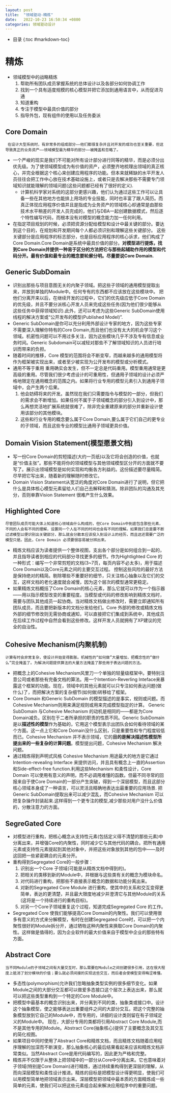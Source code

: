 ```yaml
---
layout: post
title:  "领域驱动-精炼"
date:   2022-10-23 16:50:34 +0800
categories: 领域驱动设计
---
```

* 目录
{:toc #markdown-toc}

# 精炼
*  领域模型中的战略精炼
	1.  帮助所有团队成员掌握系统的总体设计以及各部分如何协调工作
	2. 找到一个具有适度规模的核心模型并把它添加到通用语言中，从而促进沟通
	3. 知道重构
	4. 专注于模型中最具价值的部分
	5. 指导外包，现有组件的使用以及任务委派
	
## Core Domain
	 在设计大型系统时，有非常多的组成部分——他们都很复杂并且对开发的成功也至关重要，但这导致真正的业务资产——领域模型最为精华的部分——被掩盖和忽略了。
* 一个严峻的现实是我们不可能对所有设计部分进行同等的精华，而是必须分出优先级。为了使领域模型成为有价值的资产，必须整齐地梳理出领域的真正核心，并完全根据这个核心来创建应用程序的功能。但本来就稀缺的水平开发人员往往会把工作中心放在技术基础设施上，或者只是去解决那些不需要专门领域知识就能理解的领域问题(这些问题都已经有了很好的定义).
	* 计算机科学家对系统的这部分更感兴趣，他们认为通过这些工作可以让具备一些在其他地方也能排上用场的专业技能，同时也丰富了跟人简历。而真正体现应用程序价值并且是指成为业务资产的领域核心却通常是由那些技术水平稍差的开发人员完成的，他们与DBA一起创建数据模式，然后逐个特性编写代码，而根本没有对模型的概念能力加一任何利用。
* 在指定项目规划的时候，必须把资源分配给模型和设计中最关键的部分。要达到这个目的，在规划和开发期间每个人都必须识别和理解这些关键部分。
   这些关键部分是应用程序的标志部分，也是目标应用程序的核心诉求，他们构成了Core Domain.Core Domain是系统中最具价值的部分。**对模型进行提炼，找到Core Domain并提供一种易于区分的方法把它与那些起辅助作用的模型和代码分开。最有价值和最专业的概念要轮廓分明。尽量要说Core Domain.**
   
## Generic SubDomain
* 识别出那些与项目意图无关的内聚子领域。把这些子领域的通用模型提取出来，并放到单独的Module中。任何专有的东西都不应该放在这些模块中。
   把他们分离开来以后，在继续开发的过程中，它们的优先级应低于Core Domain的优先级，并且不要分派核心开发人员来完成这些任务(因为他们很少能够从这些任务中获得领域知识).此外，还可以考虑为这些Generic SubDomain使用线程的解决方案或“公开发布的模型(Published Model)”.
* Generic SubDomain是你可以充分利用外部设计专家的地方，因为这些专家不需要深入理解你特有的Core Domain,而且他们也没有太大的机会学习这个领域。机密性问题可以不用过多关注，因为这些模块几乎不涉及专有信息或业务时间。Generic Subdomain可以减轻对那些不了解领域知识的人员进行培训而带来的负担。
* 随着时间的推移，Core 模型的范围将会不断变窄，而越来越多的通用模型将作为框架被实现出来，或者至少被实现为公开发布的模型或分析模式。
* 通用不等于重用
	重用确实会发生，但不一定总是代码重用。模型重用通常是更高级的重用。尽管我们很少考虑设计的可重用性，但通用子领域的设计必须严格地限定在通用概念的范围之内。如果将行业专用的模型元素引入到通用子领域中，会产生两个后果。
	1. 他会妨碍将来的开发。虽然现在我们只需要指令与模型的一部分，但我们的需求会不断增加。如果任何不属于子领域概念的部分引入到设计中，那么再想灵活地扩展系统就很难了，除非完全重建原来的部分并重新设计使用该部分的其他模块。
	2. 这些和行业专用的概念要么属于Core Domain,要么属于它们自己的更专业的子领域，而且这些专业的模型比通用子领域更具价值。
## Domain Vision Statement(模型愿景文档)
* 写一份Core Domain的剪短描述(大约一页纸)以及它将会创造的价值，也就是“价值主张”。那些不能将你的领域模型与其他领域模型区分开的方面就不要写了。展示出领域模型是如何实现和均衡各方利益的。这份描述要尽量精简。尽早把它写出来，随着新的理解随时修改它。
* Domain Vision Statement从宽泛的角度对Core Domain进行了说明，但它把什么是具体核心模型元素留给人们自己去解释和猜测。除非团队的沟通及其充分，否则单靠Vision Statement 很难产生什么效果。

## Highlighted Core
	尽管团队成员可能大体上知道核心领域由什么构成的，但Core Domain中到底包含那些元素，不同的人会有不同的理解，设置同一个人在不同的时间也会有不同的理解。如果我们总是要不断过滤模型以便识别出关键部分，那么就会分散本应该投入到设计上的经历，而且这还需要广泛的模型只是。因此，Core Domain 必须要很容易被分辨出来。
* 精炼文档应该为读者提供一个整体视图，支出各个部分是如何组合到一起的，并且指导读者到相应的代码部分寻找更多的细节。作为Hightlighted Core 的一种形式：编写一个非常剪短的文档(3~7页，每页内容不必太多)，用于描述Core Domain以及Core元素之间的主要交互过程。
  控制这些风险的最好方法是保持绝对的精简。剔除哪些不重要好的细节，只关注核心抽象以及它们的交互，这样文档的老化速度就会减慢，因为这个层次的模型通常更稳定。
* 如果精炼文档概括了Core Domain的核心元素，那么它就可以作为一个指示器——用以指示模型改变的重要程度。当模型或代码的修改影响到精炼文档时，需要与团队其他成员一起协商。当对精炼文档做出修改时，需要立即通知所有团队成员，而且要把新版本的文档分发给他们。Core 外部的修改或精炼文档外部的细节修改则无需协商或通知，可以直接把它们集成到系统中，其他成员在后续工作过程中自然会看到这些修改。这样开发人员就拥有了XP建议的完全的自治性。

## Cohesive Mechanism(内聚机制)
	计算有时会非常复杂，使设计开始变得膨胀。机械性的“如何做”大量增加，把概念性的“做什么”完全掩盖了。为解决问题提供算法的大量方法掩盖了那些用于表达问题的方法。
* 把概念上的Cohesive Mechanism风里刀一个单独的轻量级框架中。要特别注意公司或者那些有完备文档的算法。用一个Intention-Reverling Inteface来暴露这个框架的功能。现在，领域中的其他元素就可以只专注如何表达问题(做什么)了，而把解决方案的复杂细节(如何做)转移给了框架。
* Core Domain 和Generic SubDomain 的模型描述的是事实，规则或问题。而Cohesive Mechanism则用来满足规则或用来完成模型指定的计算。
   Generic SubDomain 与Cohesive Mechanism 的动机是相同的——都是为Core Domain减负。区别在于二者所承担的职责的性质不同。Generic SubDomain是以**描述性的模型**作为基础的，它用这个模型表示出团队会如何看待领域的某个方面。这一点上它和Core Domain没什么区别，只是重要性和专门程度较低而已。Cohesive Mechanism 并不表示领域，它的**目的是解决描述性模型所提出来的一些复杂的计算问题**。模型提出问题，Cohesive Mechanism 解决问题。
* 通过精炼得到声明式风格
	Cohesive  Mechanism 用途最大的地方是它通过Intention-revealing Interface 来提供访问，并且具有概念上一直的Assertion 和Side-effect-free function.利用这些Mechanism 和柔性设计，Core Domain 可以使用有意义的声明，而不必调用难懂的函数。但最不同寻常的回报来自于使Core Domain的一部分产生突破，得到一个深层模型，而且这部分核心领域本身成了一种语言，可以灵活且精确地表达出最重要的应用场景.
	把Generic SubDomain提取出来可以减少混乱，而Cohesive Mechanism 可以把复杂操作封装起来.这样得到一个更专注的模型,减少那些对用户没什么价值的，分散注意力的方面。
	
## SegreGated Core
* 对模型进行重构，把核心概念从支持性元素(包括定义得不清楚的那些元素)中分离出来，并增强Core的内聚性，同时减少它与其他代码的耦合。把所有通用元素或支持性元素提起到其他对象中，并把这些对象放到其他的包中——及时这回把一些紧密耦合的元素分开。
* 重构得到Segregated Core的一般步骤：
	1. 识别出一个Core 子领域(可能是从精炼文档中得到的)。
	2. 把相关的类移到新的Module中，并根据与这些类有关的概念为模块命名。
	3. 对代码进行重构，把那些不直接表示概念的数据和功能分离出来。
	4. 对新的Segregated Core Module 进行重构，使其中的关系和交互变得更简单，表达的更清楚，并且最大限度地减少并澄清它与其他Module的关系(这将是一个持续进行的重构目标)。
	5. 对另一个Core子领域重复这个过程，知道完成Segregated Core 的工作。
* Segregated Core 使我们能够提高Core Domain的内聚性。我们可以使用很多有意义的方式来分解模型，有时在创建Segregated Core时，可以把一个内聚性很好的Module拆分开，通过牺牲这种内聚性来换取Core Domain的内聚性。这样做是值得的，因为企业软件的最大价值来自于模型中企业的那些特有方面。

## Abstract Core 
	当不同Module的子领域之间有大量交互时，那么需要在Module之间创建很多引用，这在很大程度上抵消了划分模块的价值；要么就必须间接的实现这些交互，而后者会使模型变得晦涩难懂。
* 多态性(polymorphism)允许我们忽略抽象类型实例的很多细节变化。如果Module之间的大部分交互都可以做爱多态接口这个层次上表达出来，那么就可以把这些类型重构到一个特定的Core Module中。
* 把模型中最基本的概念识别出来，并分离到不同的类，抽象类或接口中。设计这个抽象模型，使之能够表达出重要组件之间的大部分交互。把这个完整的抽象模型放到它自己的Module中，而专用的，详细的设计类则留在有子领域定义的Module中。
   现在，大部分专用的类都将引用Abstract Core Module,而不是其他专用的Module。Abstract Core(抽象核心)提供了主要概念及其交互的简化视图。
* 如果项目中同时使用了Abstract Core和精炼文档，而且精炼文档随着应用程序理解的加深而不断演变，那么抽象核心的最后结果看起来应该和精炼文档非常类似。当然Abstract Core是用代码编写的，因此更为严格和完整。
* 精炼并不仅限于从整体上把领域中的一部分从Core中分离出来。它也意味着对子领域(特别是Core Domain)进行精炼，通过持续重构得到更深层的理解，从而向深层模型和柔性设计推进。精炼的目标是把模型设计得更明显，使我们可以用模型简单地把领域表示出来。深层模型把领域中最本质的方面精炼成一些简单的元素，使我们可以把这些元素组合起来解决应用程序中的重要问题。






















































